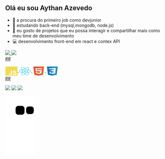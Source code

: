## Olá eu sou Aythan Azevedo 

- 🔭 a procura do primeiro job como devjunior
- 🌱 estudando back-end (mysql,mongodb, node.js)
- 👯 eu gosto de projetos que eu possa interagir e compartilhar mais como meu time de desenvolvimento
- 💻 desenvolvimento front-end em react e contex API

 <div style="display: inline_block">
  <a href="https://github.com/aythan-azevedo">
  <img height="150em" src="https://github-readme-stats.vercel.app/api?username=aythan-azevedo&show_icons=true&theme=dracula&include_all_commits=true&count_private=true"/>
  <img height="150em" src="https://github-readme-stats.vercel.app/api/top-langs/?username=aythan-azevedo&layout=compact&langs_count=7&theme=dracula"/>
</div>
 ##
 <div style="display: inline_block"><br>
  <img align="center" alt="Rafa-Js" height="30" width="40" src="https://raw.githubusercontent.com/devicons/devicon/master/icons/javascript/javascript-plain.svg">
  <img align="center" alt="Rafa-React" height="30" width="40" src="https://raw.githubusercontent.com/devicons/devicon/master/icons/react/react-original.svg">
  <img align="center" alt="Rafa-HTML" height="30" width="40" src="https://raw.githubusercontent.com/devicons/devicon/master/icons/html5/html5-original.svg">
  <img align="center" alt="Rafa-CSS" height="30" width="40" src="https://raw.githubusercontent.com/devicons/devicon/master/icons/css3/css3-original.svg">
</div>
 ##
 <div> 

  <a href="https://www.instagram.com/aythan_moraes/" target="_blank"><img src="https://img.shields.io/badge/-Instagram-%23E4405F?style=for-the-badge&logo=instagram&logoColor=white" target="_blank"></a>
  <a href = "mailto:aythan16@gmail.com"><img src="https://img.shields.io/badge/-Gmail-%23333?style=for-the-badge&logo=gmail&logoColor=white" target="_blank"></a>
  <a href="https://www.linkedin.com/in/aythan-azevedo-3219841a2/" target="_blank"><img src="https://img.shields.io/badge/-LinkedIn-%230077B5?style=for-the-badge&logo=linkedin&logoColor=white" target="_blank"></a> 
 
  ![Snake animation](https://github.com/rafaballerini/rafaballerini/blob/output/github-contribution-grid-snake.svg)
 
</div>
